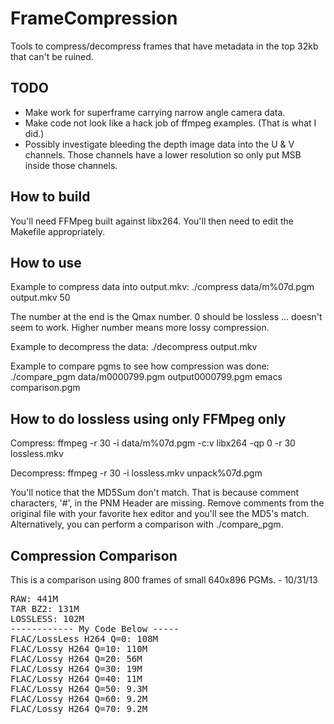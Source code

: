 FrameCompression
================

Tools to compress/decompress frames that have metadata in the top 32kb that can't be ruined.

## TODO

- Make work for superframe carrying narrow angle camera data.
- Make code not look like a hack job of ffmpeg examples. (That is what I did.)
- Possibly investigate bleeding the depth image data into the U & V channels. Those channels have a lower resolution so only put MSB inside those channels.

## How to build

You'll need FFMpeg built against libx264. You'll then need to edit the Makefile appropriately.

## How to use

Example to compress data into output.mkv:
./compress data/m%07d.pgm output.mkv 50

The number at the end is the Qmax number. 0 should be lossless ... doesn't seem to work. Higher number means more lossy compression.

Example to decompress the data:
./decompress output.mkv

Example to compare pgms to see how compression was done:
./compare_pgm data/m0000799.pgm output0000799.pgm
emacs comparison.pgm

## How to do lossless using only FFMpeg only
Compress:
ffmpeg -r 30 -i data/m%07d.pgm -c:v libx264 -qp 0 -r 30 lossless.mkv

Decompress:
ffmpeg -r 30 -i lossless.mkv unpack%07d.pgm

You'll notice that the MD5Sum don't match. That is because comment characters, '#', in the PNM Header are missing. Remove comments from the original file with your favorite hex editor and you'll see the MD5's match. Alternatively, you can perform a comparison with ./compare_pgm. 

## Compression Comparison

This is a comparison using 800 frames of small 640x896 PGMs. - 10/31/13

<pre>
RAW: 441M
TAR BZ2: 131M
LOSSLESS: 102M
------------ My Code Below -----
FLAC/LossLess H264 Q=0: 108M
FLAC/Lossy H264 Q=10: 110M
FLAC/Lossy H264 Q=20: 56M
FLAC/Lossy H264 Q=30: 19M
FLAC/Lossy H264 Q=40: 11M
FLAC/Lossy H264 Q=50: 9.3M
FLAC/Lossy H264 Q=60: 9.2M
FLAC/Lossy H264 Q=70: 9.2M
</pre>

